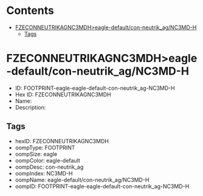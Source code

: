 



Contents
========

* [FZECONNEUTRIKAGNC3MDH>eagle-default/con-neutrik_ag/NC3MD-H](#fzeconneutrikagnc3mdheagle-defaultcon-neutrik_agnc3md-h)
	* [Tags](#tags)

# FZECONNEUTRIKAGNC3MDH>eagle-default/con-neutrik_ag/NC3MD-H

- ID: FOOTPRINT-eagle-eagle-default-con-neutrik_ag-NC3MD-H
- Hex ID: FZECONNEUTRIKAGNC3MDH
- Name: 
- Description: 

## Tags

- hexID: FZECONNEUTRIKAGNC3MDH
- oompType: FOOTPRINT
- oompSize: eagle
- oompColor: eagle-default
- oompDesc: con-neutrik_ag
- oompIndex: NC3MD-H
- oompName: eagle-default/con-neutrik_ag/NC3MD-H
- oompID: FOOTPRINT-eagle-eagle-default-con-neutrik_ag-NC3MD-H
